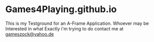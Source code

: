 # Games4Playing.github.io
This is my Testground for an A-Frame Application.
Whoever may be Interested in what Exactly i'm trying to do contact me at gameszock@yahoo.de
